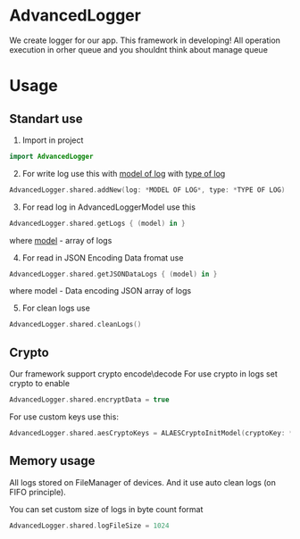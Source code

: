 # AdvancedLogger
We create logger for our app. This framework in developing!
All operation execution in orher queue and you shouldnt think about manage queue

# Usage

## Standart use

1) Import in project

```swift
import AdvancedLogger
```

2) For write log use this with [model of log](https://eskaria.github.io/AdvancedLogger/Structs.html#/s:14AdvancedLogger0aB5ModelV) with [type of log](https://eskaria.github.io/AdvancedLogger/Enums/AdvancedLoggerEvent.html)

```swift
AdvancedLogger.shared.addNew(log: *MODEL OF LOG*, type: *TYPE OF LOG)
```

3) For read log in AdvancedLoggerModel use this

```swift
AdvancedLogger.shared.getLogs { (model) in }
```
where [model](https://eskaria.github.io/AdvancedLogger/Structs.html#/s:14AdvancedLogger0aB5ModelV)  -  array of logs

4) For read in JSON Encoding Data fromat use 

```swift
AdvancedLogger.shared.getJSONDataLogs { (model) in }
```
where  model - Data encoding JSON array of logs

5) For clean logs use 

```swift
AdvancedLogger.shared.cleanLogs()
```

## Crypto

Our framework support crypto encode\decode
For use crypto in logs set crypto to enable

```swift
AdvancedLogger.shared.encryptData = true
```

For use custom keys use this:

```swift
AdvancedLogger.shared.aesCryptoKeys = ALAESCryptoInitModel(cryptoKey: *YOUR KEY*, initialVector: *YOUR VALUE*)
```

## Memory usage

All logs stored on FileManager of devices. And it use auto clean logs (on FIFO principle). 

You can set custom size of logs in byte count format 

```swift
AdvancedLogger.shared.logFileSize = 1024
```

